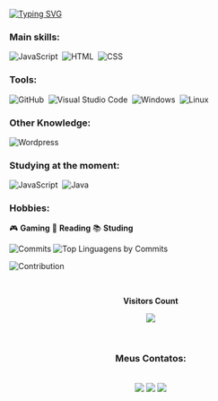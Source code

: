 [![Typing SVG](https://readme-typing-svg.herokuapp.com/?color=ffffff&size=48&center=true&vCenter=true&width=1000&lines=I'M+ALEXANDRA+UMPIERRES;A+19+YEAR+OLD+BRAZILIAN+WOMAN;I+STUDY+SYSTEMS+DEVELOPMENT)](https://git.io/typing-svg)

### Main skills:

![JavaScript](https://img.shields.io/badge/-JavaScript-black?style=for-the-badge&logo=javascript&labelColor=black&textColor=black)&nbsp;
![HTML](https://img.shields.io/badge/-HTML-black?style=for-the-badge&logo=html5&labelColor=black)&nbsp;
![CSS](https://img.shields.io/badge/-CSS-black?style=for-the-badge&logo=CSS3&logoColor=1572B6&labelColor=black)&nbsp;

### Tools:

![GitHub](https://img.shields.io/badge/-GitHub-black?style=for-the-badge&logo=github&labelColor=black)&nbsp;
![Visual Studio Code](https://img.shields.io/badge/-Visual%20Studio%20Code-black?style=for-the-badge&logo=visual-studio-code&logoColor=white&labelColor=black)&nbsp;
![Windows](https://img.shields.io/badge/-Windows-black?style=for-the-badge&logo=windows&labelColor=black)&nbsp;
![Linux](https://img.shields.io/badge/Linux-black?style=for-the-badge&logo=linux&logoColor=white)&nbsp;

### Other Knowledge:

![Wordpress](https://img.shields.io/badge/Wordpress-black?style=for-the-badge&logo=wordpress&logoColor=white)&nbsp;

### Studying at the moment:

![JavaScript](https://img.shields.io/badge/-JavaScript-black?style=for-the-badge&logo=javascript&labelColor=black&textColor=black)&nbsp;
![Java](https://img.shields.io/badge/Java-black?style=for-the-badge&logo=openjdk&logoColor=white)&nbsp;

### Hobbies:

🎮 **Gaming** 📖 **Reading** 📚 **Studing**

![Commits](http://github-profile-summary-cards.vercel.app/api/cards/productive-time?username=umpierres&theme=monokai&utcOffset=8)
![Top Linguagens by Commits](http://github-profile-summary-cards.vercel.app/api/cards/most-commit-language?username=umpierres&theme=monokai)

![Contribution](https://activity-graph.herokuapp.com/graph?username=umpierres&theme=xcode&hide_border=true&area=true)

<div align="center">
<br><p align="centre"><b>Visitors Count</b></p>  
<p align="center"><img align="center" src="https://profile-counter.glitch.me/{umpierres}/count.svg" /></p> 
<br></div>

<div align="center">  
<h3><strong>Meus Contatos:</strong></h3>
<br>
<a href="https://www.instagram.com/1pierres/" target="_blank"><img src="https://img.shields.io/badge/-Instagram-%23E4405F?style=for-the-badge&logo=instagram&logoColor=white"></a>
<a href="https://www.linkedin.com/in/alexandra-umpierres-3a729121b/" target="_blank"><img src="https://img.shields.io/badge/-LinkedIn-%230077B5?style=for-the-badge&logo=linkedin&logoColor=white" target="_blank"></a> 
<a href="https://discord.com/channels/@umpierres#1708" target="_blank"><img src="https://img.shields.io/badge/Discord-7289DA?style=for-the-badge&logo=discord&logoColor=white" target="_blank"></a> 
</div>
